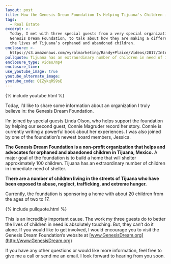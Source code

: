 ```yaml
---
layout: post
title: How the Genesis Dream Foundation Is Helping Tijuana's Children in Need
tags:
  - Real Estate
excerpt: >-
  Today, I met with three special guests from a very special organization, the
  Genesis Dream Foundation, to talk about how they are making a difference in
  the lives of Tijuana’s orphaned and abandoned children.
enclosure: >-
  https://s3.amazonaws.com/vyralmarketing/Randy+Plaice/Videos/2017/Introducing+The+Genesis+Dream+Foundation+-+Santa+Clarita+Real+Estate+Agent.mp4
pullquote: Tijuana has an extraordinary number of children in need of immediate shelter.
enclosure_type: video/mp4
enclosure_time:
use_youtube_image: true
youtube_alternate_image:
youtube_code: QIZykqRS9sE
---
```



{% include youtube.html %}

Today, I’d like to share some information about an organization I truly believe in: the Genesis Dream Foundation.

I’m joined by special guests Linda Olson, who helps support the foundation by helping our second guest, Connie Magruder record her story. Connie is currently writing a powerful book about her experiences. I was also joined by one of the foundation’s newest board members, Jessica.

**The Genesis Dream Foundation is a non-profit organization that helps and advocates for orphaned and abandoned children in Tijuana, Mexico.** A major goal of the foundation is to build a home that will shelter approximately 100 children. Tijuana has an extraordinary number of children in immediate need of shelter.

**There are a number of children living in the streets of Tijuana who have been exposed to abuse, neglect, trafficking, and extreme hunger.**

Currently, the foundation is sponsoring a home with about 20 children from the ages of two to 17.

{% include pullquote.html %}

This is an incredibly important cause. The work my three guests do to better the lives of children in need is absolutely touching. But, they can’t do it alone. If you would like to get involved, I would encourage you to visit the Genesis Dream Foundation’s website at [www.GenesisDream.org](http://www.GenesisDream.org)

If you have any other questions or would like more information, feel free to give me a call or send me an email. I look forward to hearing from you soon.